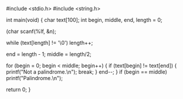 \#include <stdio.h>
#include <string.h>

int main(void)
{
   char text[100];
   int begin, middle, end, length = 0;

  (char scanf(%lf, &n);

  while (text[length] != '\0')
      length++;

   end = length - 1;
   middle = length/2;

   for (begin = 0; begin < middle; begin++)
   {
      if (text[begin] != text[end])
      {
         printf("Not a palindrome.\n");
         break;
      }
      end--;
}
   if (begin == middle)
      printf("Palindrome.\n");

   return 0;
}

